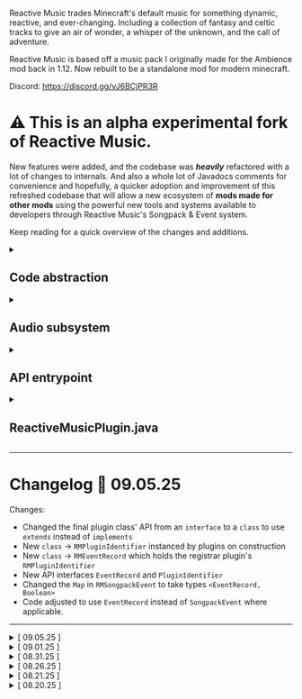 Reactive Music trades Minecraft's default music for something dynamic, reactive, and ever-changing. Including a collection of fantasy and celtic tracks to give an air of wonder, a whisper of the unknown, and the call of adventure.

Reactive Music is based off a music pack I originally made for the Ambience mod back in 1.12. Now rebuilt to be a standalone mod for modern minecraft.

Discord: https://discord.gg/vJ6BCjPR3R

# ⚠️ This is an alpha experimental fork of Reactive Music.

New features were added, and the codebase was _**heavily**_ refactored with a lot of changes to internals. And also a whole lot of Javadocs comments for convenience and hopefully, a quicker adoption and improvement of this refreshed codebase that will allow a new ecosystem of **mods made for other mods** using the powerful new tools and systems available to developers through Reactive Music's Songpack & Event system.

Keep reading for a quick overview of the changes and additions.

<details>
    <summary>
        <h2>Code abstraction</h2>
    </summary>

The codebase of Reactive Music `v1.x.x` was monolithic in various places, making it difficult to alter the main flow of the code or add features. I have aimed to improve developer experience through the following changes:

- The built-in events were moved to the new plugin system, allowing logic to be worked on within a final plugin class - making it easier to expand on these features and add new ones.
- The core logic behind the songpack loading & selection systems have been extracted into various new classes, making it easier to reimplement utility methods or hook into their logic at various points in the flow.

</details>
<details>
    <summary>
        <h2>Audio subsystem</h2>
    </summary>

The `PlayerThread` class was a single instance of an audio player - which did it's job very well. But also with heavy restriction. Now, audio players and threads are created through `PlayerManager` classes, which handle tick-based fading, support making external calls, and more importantly - allow *multiple audio streams to exist.* These new instances are fully configurable, and allow for a deeper dive into Reactive Music not only as an event based *music* system for Minecraft, but basically an event based *sound engine*.

Some ideas that I have personally planned using this new functionality:

- Right clicking mobs with an empty hand plays an audio dialogue.
- Various actions the player may randomly trigger self-talk dialogue.
- Adding more immersive sounds to various objects.
- Fire gets louder the more things that are on fire.
- ^ in the same way - more immersive water ambience near specific biomes.

</details>
<details>
    <summary>
        <h2>API entrypoint</h2>
    </summary>

Having a single entry point into Reactive Music's systems means it's easier to modify functionality, or hook into. This also makes developing new plugins for Reactive Music fairly straightforward - with the goal of making it easy to create new functionality around the songpack and event system.

As this fork of the mod is in an experimental alpha state, the API may undergo breaking changes at any time. Be prepared for the possibility of having to refactor your code on new feature releases or API updates.

</details>
<details>
    <summary>
        <h2>ReactiveMusicPlugin.java</h2>
    </summary>

The main addition to this version of Reactive Music is the powerful plugin system. Using a service loader pattern, Reactive Music can now import external classes which follow the structure of the new `ReactiveMusicPlugin` class. To see examples of how this system works, take a look at the code for the built-in events now found in `plugins/`

</details>

---

# Changelog 💃 09.05.25

  Changes:
  
  * Changed the final plugin class' API from an `interface` to a `class` to use `extends` instead of `implements`
  * New `class` -> `RMPluginIdentifier` instanced by plugins on construction
  * New `class` -> `RMEventRecord` which holds the registrar plugin's `RMPluginIdentifier`
  * New API interfaces `EventRecord` and `PluginIdentifier`
  * Changed the `Map` in `RMSongpackEvent` to take types `<EventRecord, Boolean>`
  * Code adjusted to use `EventRecord` instead of `SongpackEvent` where applicable.

---
<details>
  <summary>[ 09.05.25 ]</summary>

  Changes:
  
  * Changed the final plugin class' API from an `interface` to a `class` to use `extends` instead of `implements`
  * New `class` -> `RMPluginIdentifier` instanced by plugins on construction
  * New `class` -> `RMEventRecord` which holds the registrar plugin's `RMPluginIdentifier`
  * New API interfaces `EventRecord` and `PluginIdentifier`
  * Changed the `Map` in `RMSongpackEvent` to take types `<EventRecord, Boolean>`
  * Code adjusted to use `EventRecord` instead of `SongpackEvent` where applicable.
 
</details>

<details>
  <summary>[ 09.01.25 ]</summary>

  Fixes:

  * Whoops! That was really broken, wasn't it?

</details>
<details>
  <summary>[ 08.31.25 ]</summary>

  Changes:

  * API handles have been modified.
  * Some redundant methods removed.
    
</details>
<details>
  <summary>[ 08.26.25 ]</summary>

  Fixes:
    
  * OverlayTrackPlugin (Built-in) now properly *doesn't* stop the primary music player, by keeping `currentEntry` and disabling parts of `ReactiveMusicCore`. It's a bit coupled for now, but the plan is to clean this up and use it as a base for more expandability through the API.

  Changes:

  * API overhaul, consumer vs internal boundary is clearer and cleaner.
  * Lots of filename changes because of the above point.

</details>
<details>
  <summary>[ 08.21.25 ]</summary>
  Fixes:

  * Implemented a workaround for a bug where the audio player's gain was not set correctly before playing. The audio player is now primed with a small bit of silence before receiving samples.

</details>
<details>
  <summary>[ 08.20.25 ]</summary>

  Fixes:
  
  * Fixed an issue that caused the core logic not to switch to a new song after a song had completed.

  Changes:

  * `currentSong` and `currentEntry` are now accessible through the API.
  * Added a `skip` command, which *should* force the core logic to move on to the next song.

</details>


